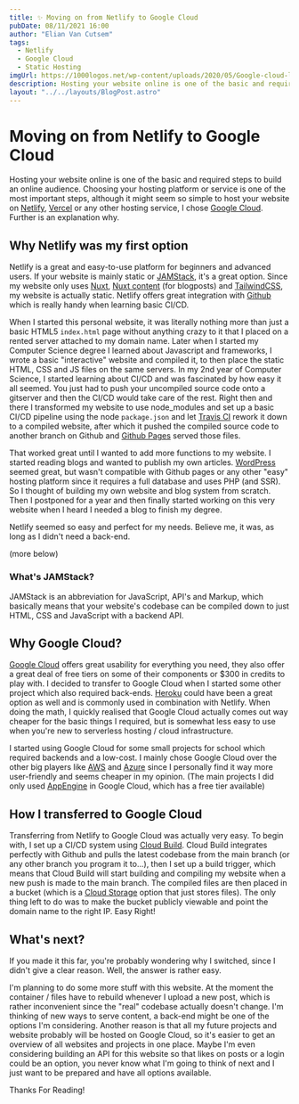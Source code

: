 ```yaml
---
title: ✨ Moving on from Netlify to Google Cloud
pubDate: 08/11/2021 16:00
author: "Elian Van Cutsem"
tags:
  - Netlify
  - Google Cloud
  - Static Hosting
imgUrl: https://1000logos.net/wp-content/uploads/2020/05/Google-cloud-logo.jpg
description: Hosting your website online is one of the basic and required steps to build an online audience. Choosing the right platform to host it, can be a difficult process. In this blogpost I clearify my choice.
layout: "../../layouts/BlogPost.astro"
---
```


# Moving on from Netlify to Google Cloud

Hosting your website online is one of the basic and required steps to build an online audience. Choosing your hosting platform or service is one of the most important steps, although it might seem so simple to host your website on [Netlify](https://www.netlify.com), [Vercel](https://vercel.com) or any other hosting service, I chose [Google Cloud](https://cloud.google.com). Further is an explanation why.

## Why Netlify was my first option

Netlify is a great and easy-to-use platform for beginners and advanced users. If your website is mainly static or [JAMStack](https://jamstack.org), it's a great option. Since my website only uses [Nuxt](https://nuxtjs.org), [Nuxt content](https://content.nuxtjs.org/) (for blogposts) and [TailwindCSS](https://tailwindcss.com), my website is actually static. Netlify offers great integration with [Github](https://www.github.com) which is really handy when learning basic CI/CD.

When I started this personal website, it was literally nothing more than just a basic HTML5 `index.html` page without anything crazy to it that I placed on a rented server attached to my domain name. Later when I started my Computer Science degree I learned about Javascript and frameworks, I wrote a basic "interactive" website and compiled it, to then place the static HTML, CSS and JS files on the same servers. In my 2nd year of Computer Science, I started learning about CI/CD and was fascinated by how easy it all seemed. You just had to push your uncompiled source code onto a gitserver and then the CI/CD would take care of the rest. Right then and there I transformed my website to use node_modules and set up a basic CI/CD pipeline using the node `package.json` and let [Travis CI](https://www.travis-ci.com/) rework it down to a compiled website, after which it pushed the compiled source code to another branch on Github and [Github Pages](https://www.github.com/pages) served those files.

That worked great until I wanted to add more functions to my website. I started reading blogs and wanted to publish my own articles. [WordPress](https://www.wordpress.org) seemed great, but wasn't compatible with Github pages or any other "easy" hosting platform since it requires a full database and uses PHP (and SSR). So I thought of building my own website and blog system from scratch. Then I postponed for a year and then finally started working on this very website when I heard I needed a blog to finish my degree.

Netlify seemed so easy and perfect for my needs. Believe me, it was, as long as I didn't need a back-end.

(more below)

### What's JAMStack?

JAMStack is an abbreviation for JavaScript, API's and Markup, which basically means that your website's codebase can be compiled down to just HTML, CSS and JavaScript with a backend API.

## Why Google Cloud?

[Google Cloud](https://cloud.google.com) offers great usability for everything you need, they also offer a great deal of free tiers on some of their components or $300 in credits to play with. I decided to transfer to Google Cloud when I started some other project which also required back-ends. [Heroku](https://www.heroku.com) could have been a great option as well and is commonly used in combination with Netlify. When doing the math, I quickly realised that Google Cloud actually comes out way cheaper for the basic things I required, but is somewhat less easy to use when you're new to serverless hosting / cloud infrastructure.

I started using Google Cloud for some small projects for school which required backends and a low-cost. I mainly chose Google Cloud over the other big players like [AWS](https://www.aws.com) and [Azure](https://www.azure.com) since I personally find it way more user-friendly and seems cheaper in my opinion. (The main projects I did only used [AppEngine](https://cloud.google.com/appengine) in Google Cloud, which has a free tier available)

## How I transferred to Google Cloud

Transferring from Netlify to Google Cloud was actually very easy. To begin with, I set up a CI/CD system using [Cloud Build](https://cloud.google.com/cloud-build). Cloud Build integrates perfectly with Github and pulls the latest codebase from the main branch (or any other branch you program it to...), then I set up a build trigger, which means that Cloud Build will start building and compiling my website when a new push is made to the main branch. The compiled files are then placed in a bucket (which is a [Cloud Storage](https://cloud.google.com/storage) option that just stores files). The only thing left to do was to make the bucket publicly viewable and point the domain name to the right IP. Easy Right!

## What's next?

If you made it this far, you're probably wondering why I switched, since I didn't give a clear reason. Well, the answer is rather easy.

I'm planning to do some more stuff with this website. At the moment the container / files have to rebuild whenever I upload a new post, which is rather inconvenient since the "real" codebase actually doesn't change. I'm thinking of new ways to serve content, a back-end might be one of the options I'm considering. Another reason is that all my future projects and website probably will be hosted on Google Cloud, so it's easier to get an overview of all websites and projects in one place. Maybe I'm even considering building an API for this website so that likes on posts or a login could be an option, you never know what I'm going to think of next and I just want to be prepared and have all options available.

Thanks For Reading!
